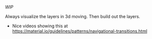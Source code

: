 _WIP_

Always visualize the layers in 3d moving. Then build out the layers.

- Nice videos showing this at https://material.io/guidelines/patterns/navigational-transitions.html
